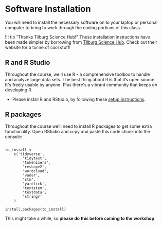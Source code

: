 # Software Installation

You will need to install the necessary software on to your laptop or personal computer to bring to work through the coding portions of this class.

!!! tip "Thanks Tilburg Science Hub!"
    These installation instructions have been made simpler by borrowing from [Tilburg Science Hub](https://tilburgsciencehub.com/).
    Check out their website for a tonne of cool stuff!

## R and R Studio

Throughout the course, we'll use R - a comprehensive toolbox to handle and analyze large data sets. 
The best thing about R is that it’s open source. 
It's freely usable by anyone. 
Plus there's a vibrant community that keeps on developing R. 

* Please install R and RStudio, by following these [setup instructions](http://tilburgsciencehub.com/get/r/).

<!-- Some OS specific extras: -->

<!---
* **Mac Users** 
    * Non M1 (older): Install the [Rtoolchain](https://github.com/rmacoslib/r-macos-rtools#installer-package-for-macos-r-toolchain-). This will automatically take care of several steps like installing Xcode, etc.  
    * M1 (newer): While the new M1 chips offer incredible performance, unfortunately they require several finicky steps to play nicely with
		some of the other tools that we might adopt. Please install Xcode by opening your Terminal and running `xcode-select --install`.
* **Windows Users**
    * Also install [Rtools](https://cran.r-project.org/bin/windows/Rtools/).

---> 

## R packages 

Throughout the course we'll need to install R packages to get some extra functionality.
Open RStudio and copy and paste this code chunk into the console:

```{r}

to_install <-
    c('tidyverse', 
        'tidytext',  
        'tokenizers', 
        'reshape2', 
        'wordcloud', 
        'vader',
        'stm',
        'yardtick',
        'textstem',
        'textdata',
        'stringr'
    )

install.packages(to_install)
```

This might take a while, so **please do this before coming to the workshop**.